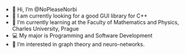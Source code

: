 - 👋 Hi, I’m @NoPleaseNorbi
- 👀 I am currently looking for a good GUI library for C++
- 🌱 I’m currently learning at the Faculty of Mathematics and Physics, Charles University, Prague
- 💻 My major is Programming and Software Development
- 📐 I’m interested in graph theory and neuro-networks.
